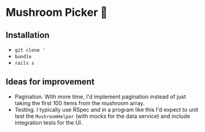 # Mushroom Picker 🍄

## Installation
- `git clone '`
- `bundle`
- `rails s`

## Ideas for improvement
- Pagination. With more time, I'd implement pagination instead of just taking the first 100 items from the mushroom array.
- Testing. I typically use RSpec and in a program like this I'd expect to unit test the `MushroomHelper` (with mocks for the data service) and include integration tests for the UI.

